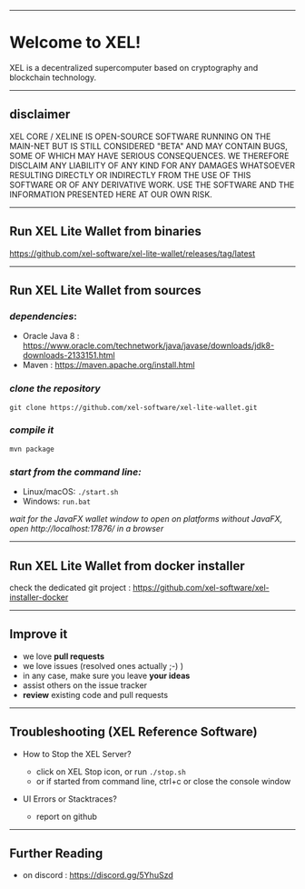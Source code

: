 ----
# Welcome to XEL!

XEL is a decentralized supercomputer based on cryptography and blockchain technology.

----
## disclaimer

XEL CORE / XELINE IS OPEN-SOURCE SOFTWARE RUNNING ON THE MAIN-NET BUT IS STILL CONSIDERED "BETA" AND MAY CONTAIN BUGS, SOME OF WHICH MAY HAVE SERIOUS CONSEQUENCES. WE THEREFORE DISCLAIM ANY LIABILITY OF ANY KIND FOR ANY DAMAGES WHATSOEVER RESULTING DIRECTLY OR INDIRECTLY FROM THE USE OF THIS SOFTWARE OR OF ANY DERIVATIVE WORK. USE THE SOFTWARE AND THE INFORMATION PRESENTED HERE AT OUR OWN RISK.

----
## Run XEL Lite Wallet from binaries

https://github.com/xel-software/xel-lite-wallet/releases/tag/latest

----
## Run XEL Lite Wallet from sources

### *dependencies*:
  - Oracle Java 8 : https://www.oracle.com/technetwork/java/javase/downloads/jdk8-downloads-2133151.html
  - Maven : https://maven.apache.org/install.html

### *clone the repository*

`git clone https://github.com/xel-software/xel-lite-wallet.git`

### *compile it*

`mvn package`

### *start from the command line:*
  - Linux/macOS: `./start.sh`
  - Windows: `run.bat`

*wait for the JavaFX wallet window to open*
*on platforms without JavaFX, open http://localhost:17876/ in a browser*

----
## Run XEL Lite Wallet from docker installer

check the dedicated git project : https://github.com/xel-software/xel-installer-docker

----
## Improve it

  - we love **pull requests**
  - we love issues (resolved ones actually ;-) )
  - in any case, make sure you leave **your ideas**
  - assist others on the issue tracker
  - **review** existing code and pull requests

----
## Troubleshooting (XEL Reference Software)

  - How to Stop the XEL Server?
    - click on XEL Stop icon, or run `./stop.sh`
    - or if started from command line, ctrl+c or close the console window

  - UI Errors or Stacktraces?
    - report on github

----
## Further Reading

  - on discord : https://discord.gg/5YhuSzd
